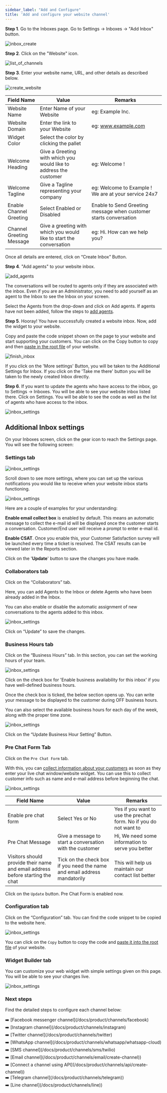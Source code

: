 ```yaml
---
sidebar_label: "Add and Configure"
title: 'Add and configure your website channel'
---
```


**Step 1**. Go to the Inboxes page. Go to Settings → Inboxes → "Add Inbox" button.

![inbox_create](./images/add-inbox.png)

**Step 2**. Click on the "Website" icon.

![list_of_channels](./images/list_of_channels.png)

**Step 3**. Enter your website name, URL, and other details as described below. 

![create_website](./images/add-website-inbox-details.png)

| Field Name | Value | Remarks |
| --- | --- | --- |
| Website Name | Enter Name of your Website | eg: Example Inc. |
| Website Domain | Enter the link to your Website | eg: www.example.com |
| Widget Color | Select the color by clicking the pallet |  |
| Welcome Heading | Give a Greeting with which you would like to address the customer | eg: Welcome ! |
| Welcome Tagline | Give a Tagline representing your company | eg: Welcome to Example ! We are at your service 24x7 |
| Enable Channel Greeting | Select Enabled or Disabled | Enable to Send Greeting message when customer starts conversation |
| Channel Greeting Message | Give a greeting with which you would like to start the conversation | eg: Hi. How can we help you? |

Once all details are entered, click on “Create Inbox” Button.

**Step 4**. "Add agents" to your website inbox.

![add_agents](./images/add-agents-to-website-inbox.png)

The conversations will be routed to agents only if they are associated with the inbox. Even if you are an Administrator, you need to add yourself as an agent to the Inbox to see the Inbox on your screen. 

Select the Agents from the drop-down and click on Add agents. If agents have not been added, follow the steps to [add agents](/docs/user-guide/add-agent-settings).

**Step 5**. Hooray! You have successfully created a website inbox. Now, add the widget to your website.

Copy and paste the code snippet shown on the page to your website and start supporting your customers. You can click on the Copy button to copy and then [paste in the root file](/docs/user-guide/setting-up-chatwootwidget#root-file-of-website) of your website.

![finish_inbox](./images/inbox-is-ready.png)

If you click on the 'More settings' Button, you will be taken to the Additional Settings for Inbox. If you click on the 'Take me there' button you will be taken to the newly created Inbox directly.

**Step 6**. If you want to update the agents who have access to the inbox, go to Settings → Inboxes. You will be able to see your website inbox listed there. Click on Settings. You will be able to see the code as well as the list of agents who have access to the inbox.

![inbox_settings](./images/inbox_settings.png)


## Additional Inbox settings

On your Inboxes screen, click on the gear icon to reach the Settings page. You will see the following screen:

### Settings tab

![inbox_settings](./images/basic-inbox-settings.png)

Scroll down to see more settings, where you can set up the various notifications you would like to receive when your website inbox starts functioning. 

![inbox_settings](./images/more-settings.png)

Here are a couple of examples for your understanding:

**Enable email collect box** is enabled by default. This means an automatic message to collect the e-mail id will be displayed once the customer starts a conversation. Customer/End user will receive a prompt to enter e-mail id.

**Enable CSAT**. Once you enable this, your Customer Satisfaction survey will be launched every time a ticket is resolved. The CSAT results can be viewed later in the Reports section. 

Click on the '**Update**' button to save the changes you have made.

### Collaborators tab

Click on the “Collaborators” tab. 

Here, you can add Agents to the Inbox or delete Agents who have been already added in the Inbox.

You can also enable or disable the automatic assignment of new conversations to the agents added to this inbox.

![inbox_settings](./images/collaborators.png)

Click on “Update” to save the changes.

### Business Hours tab

Click on the “Business Hours” tab. In this section, you can set the working hours of your team.

![inbox_settings](./images/business-hours-setting.png)

Click on the check box for 'Enable business availability for this inbox' if you have well-defined business hours. 

Once the check box is ticked, the below section opens up. You can write your message to be displayed to the customer during OFF business hours. 

You can also select the available business hours for each day of the week, along with the proper time zone.

![inbox_settings](./images/business-hours-advanced-settings.png)

Click on the “Update Business Hour Setting” Button.

### Pre Chat Form Tab

Click on the `Pre Chat Form` tab. 

With this, you can [collect information about your customers](/blog/pre-chat-form-automations/) as soon as they enter your live chat window/website widget. You can use this to collect customer info such as name and e-mail address before beginning the chat.

![inbox_settings](./images/prechatform-setting.png)

| Field Name | Value | Remarks |
| --- | --- | --- |
| Enable pre chat form | Select Yes or No | Yes if you want to use the prechat form. No if you do not want to |
| Pre Chat Message | Give a message to start a conversation with the customer | Hi, We need some information to serve you better |
| Visitors should provide their name and email address before starting the chat | Tick on the check box if you need the name and email address mandatorily | This will help us maintain our contact list better |

Click on the `Update` button. Pre Chat Form is enabled now.

### Configuration tab

Click on the “Configuration” tab. You can find the code snippet to be copied to the website here.

![inbox_settings](./images/config.png)

You can click on the `Copy` button to copy the code and [paste it into the root file](https://www.chatwoot.com/docs/user-guide/setting-up-chatwootwidget#root-file-of-website) of your website. 

### Widget Builder tab

You can customize your web widget with simple settings given on this page. You will be able to see your changes live.

![inbox_settings](./images/widget-builder.png)

### Next steps

Find the detailed steps to configure each channel below:

<aside>
➡️ [Facebook messenger channel](/docs/product/channels/facebook)

</aside>

<aside>
➡️ [Instagram channel](/docs/product/channels/instagram)

</aside>

<aside>
➡️ [Twitter channel](/docs/product/channels/twitter)

</aside>

<aside>
➡️ [WhatsApp channel](/docs/product/channels/whatsapp/whatsapp-cloud)

</aside>

<aside>
➡️ [SMS channel](/docs/product/channels/sms/twilio)

</aside>

<aside>
➡️ [Email channel](/docs/product/channels/email/create-channel))

</aside>

<aside>
➡️ [Connect a channel using API](/docs/product/channels/api/create-channel))

</aside>

<aside>
➡️ [Telegram channel](/docs/product/channels/telegram))

</aside>

<aside>
➡️ [Line channel](/docs/product/channels/line))

</aside>
